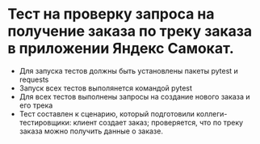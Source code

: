 # Тест на проверку запроса на получение заказа по треку заказа в приложении Яндекс Самокат.
- Для запуска тестов должны быть установлены пакеты pytest и requests
- Запуск всех тестов выполянется командой pytest
- Для всех тестов выполнены запросы на создание нового заказа и его трека
- Тест составлен к сценарию, который подготовили коллеги-тестировщики: клиент создает заказ; проверяется, что по треку заказа можно получить данные о заказе.
